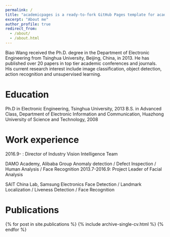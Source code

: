 ```yaml
---
permalink: /
title: "academicpages is a ready-to-fork GitHub Pages template for academic personal websites"
excerpt: "About me"
author_profile: true
redirect_from: 
  - /about/
  - /about.html
---
```


Biao Wang received the Ph.D. degree in the Department of Electronic Engineering from Tsinghua University, Beijing, China, in 2013. He has published over 20 papers in top tier academic conferences and journals. His current research interest include image classification, object detection, action recognition and unsupervised learning.


**Education**
======
Ph.D in Electronic Engineering, Tsinghua University, 2013
B.S. in Advanced Class, Department of Electronic Information and Communication, Huazhong University of Science and Technology, 2008

**Work experience**
======
2016.9- : Director of Industry Vision Intelligence Team

DAMO Academy, Alibaba Group
Anomaly detection / Defect Inspection / Human Analysis / Face Recognition
2013.7-2016.9: Project Leader of Facial Analysis

SAIT China Lab, Samsung Electronics
Face Detection / Landmark Localization / Liveness Detection / Face Recognition

**Publications**
======
{% for post in site.publications %} {% include archive-single-cv.html %} {% endfor %}


